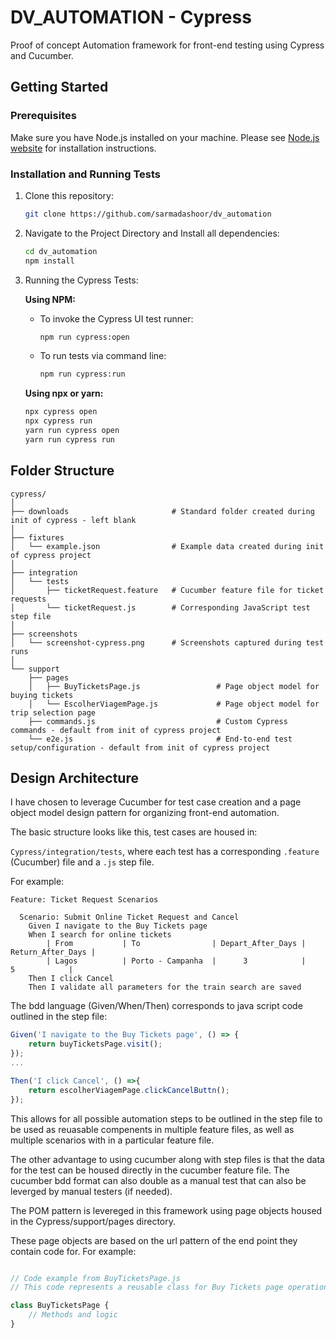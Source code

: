 # DV_AUTOMATION - Cypress

Proof of concept Automation framework for front-end testing using Cypress and Cucumber.

## Getting Started

### Prerequisites

Make sure you have Node.js installed on your machine. Please see [Node.js website](https://nodejs.org/en/) for installation instructions.

### Installation and Running Tests

1. Clone this repository:

    ```bash
    git clone https://github.com/sarmadashoor/dv_automation
    ```

2. Navigate to the Project Directory and Install all dependencies:

    ```bash
    cd dv_automation
    npm install
    ```

3. Running the Cypress Tests:

    **Using NPM:**

    - To invoke the Cypress UI test runner:

        ```bash
        npm run cypress:open
        ```

    - To run tests via command line:

        ```bash
        npm run cypress:run
        ```

    **Using npx or yarn:**

    ```bash
    npx cypress open
    npx cypress run
    yarn run cypress open
    yarn run cypress run
    ```

## Folder Structure



```
cypress/
│
├── downloads                       # Standard folder created during init of cypress - left blank
│
├── fixtures
│   └── example.json                # Example data created during init of cypress project
│
├── integration
│   └── tests
│       ├── ticketRequest.feature   # Cucumber feature file for ticket requests
│       └── ticketRequest.js        # Corresponding JavaScript test step file
│
├── screenshots
│   └── screenshot-cypress.png      # Screenshots captured during test runs
│
└── support
    ├── pages
    │   ├── BuyTicketsPage.js                 # Page object model for buying tickets
    │   └── EscolherViagemPage.js             # Page object model for trip selection page
    ├── commands.js                           # Custom Cypress commands - default from init of cypress project
    └── e2e.js                                # End-to-end test setup/configuration - default from init of cypress project
```



## Design Architecture

I have chosen to leverage Cucumber for test case creation and a page object model design pattern for organizing front-end automation.

The basic structure looks like this, test cases are housed in:

`Cypress/integration/tests`, where each test has a corresponding `.feature` (Cucumber) file and a `.js` step file.

For example:

```plaintext
Feature: Ticket Request Scenarios

  Scenario: Submit Online Ticket Request and Cancel
    Given I navigate to the Buy Tickets page
    When I search for online tickets
        | From           | To                | Depart_After_Days | Return_After_Days |
        | Lagos          | Porto - Campanha  |      3            |      5            |
    Then I click Cancel
    Then I validate all parameters for the train search are saved
```

The bdd language (Given/When/Then) corresponds to java script code outlined in the step file:

```javascript
Given('I navigate to the Buy Tickets page', () => {
    return buyTicketsPage.visit();
});
...

Then('I click Cancel', () =>{
    return escolherViagemPage.clickCancelButtn();
});

```

This allows for all possible automation steps to be outlined in the step file to be used as reuasable compenents in multiple feature files, as well as multiple scenarios with in a particular feature file.

The other advantage to using cucumber along with step files is that the data for the test can be housed directly in the cucumber feature file. The cucumber bdd format can also double as a manual test that can also be leverged by manual testers (if needed).


The POM pattern is levereged in this framework using page objects housed in the Cypress/support/pages directory.

These page objects are based on the url pattern of the end point they contain code for. For example:

```javascript

// Code example from BuyTicketsPage.js
// This code represents a reusable class for Buy Tickets page operations in Cypress.

class BuyTicketsPage {
    // Methods and logic
}
```


